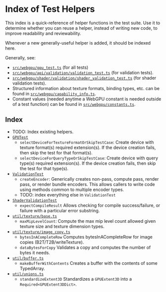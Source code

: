 # Index of Test Helpers

This index is a quick-reference of helper functions in the test suite.
Use it to determine whether you can reuse a helper, instead of writing new code,
to improve readability and reviewability.

Whenever a new generally-useful helper is added, it should be indexed here.

Generally, see:

- [`src/webgpu/gpu_test.ts`](../src/webgpu/gpu_test.ts) (for all tests)
- [`src/webgpu/api/validation/validation_test.ts`](../src/webgpu/api/validation/validation_test.ts)
  (for validation tests).
- [`src/webgpu/shader/validation/shader_validation_test.ts`](../src/webgpu/shader/validation/shader_validation_test.ts)
  (for shader validation tests).
- Structured information about texture formats, binding types, etc. can be found in
  [`src/webgpu/capability_info.ts`](../src/webgpu/capability_info.ts).
- Constant values (needed anytime a WebGPU constant is needed outside of a test function)
  can be found in [`src/webgpu/constants.ts`](../src/webgpu/constants.ts).

## Index

- TODO: Index existing helpers.
- [`GPUTest`](../src/webgpu/gpu_test.ts)
    - `selectDeviceForTextureFormatOrSkipTestCase`: Create device with texture format(s) required
        extension(s). If the device creation fails, then skip the test for that format(s).
    - `selectDeviceForQueryTypeOrSkipTestCase`: Create device with query type(s) required
        extension(s). If the device creation fails, then skip the test for that type(s).
- [`ValidationTest`](../src/webgpu/api/validation/validation_test.ts)
    - `createEncoder`: Generically creates non-pass, compute pass, render pass, or render bundle
        encoders. This allows callers to write code using methods common to multiple encoder types.
    - TODO: index everything else in `ValidationTest`
- [`ShaderValidationTest`](../src/webgpu/shader/validation/shader_validation_test.ts)
    - `expectCompileResult` Allows checking for compile success/failure, or failure with a
      particular error substring.
- [`util/texture/base.ts`](../src/webgpu/util/texture/base.ts)
    - `maxMipLevelCount`: Compute the max mip level count allowed given texture size and texture
        dimension types.
- [`util/texture/image_copy.ts`](../src/webgpu/util/texture/image_copy.ts)
    - `bytesInACompleteRow` Computes bytesInACompleteRow for image copies (B2T/T2B/writeTexture).
    - `dataBytesForCopy` Validates a copy and computes the number of bytes it needs.
- [`util/buffer.ts`](../src/webgpu/util/buffer.ts)
    - `makeBufferWithContents` Creates a buffer with the contents of some TypedArray.
- [`util/unions.ts`](../src/webgpu/util/unions.ts)
    - `standardizeExtent3D` Standardizes a `GPUExtent3D` into a `Required<GPUExtent3DDict>`.
